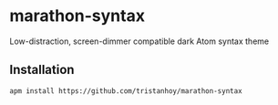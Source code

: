 # marathon-syntax
Low-distraction, screen-dimmer compatible dark Atom syntax theme

## Installation

```
apm install https://github.com/tristanhoy/marathon-syntax
```
